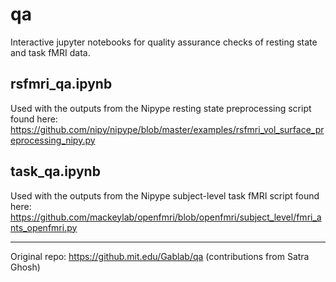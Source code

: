 # qa

Interactive jupyter notebooks for quality assurance checks of resting state and task fMRI data.

## rsfmri_qa.ipynb

Used with the outputs from the Nipype resting state preprocessing script found here:
https://github.com/nipy/nipype/blob/master/examples/rsfmri_vol_surface_preprocessing_nipy.py

## task_qa.ipynb

Used with the outputs from the Nipype subject-level task fMRI script found here:
https://github.com/mackeylab/openfmri/blob/openfmri/subject_level/fmri_ants_openfmri.py

---

Original repo: https://github.mit.edu/Gablab/qa (contributions from Satra Ghosh)
